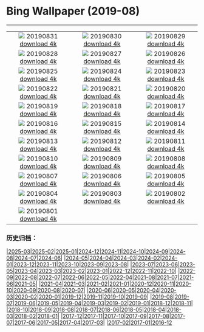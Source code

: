 # Bing Wallpaper (2019-08)
**************
| | | |
| :----: | :----: | :----: |
| ![](https://www.bing.com/th?id=OHR.Castelbouc_ZH-CN1475157551_1920x1080.jpg) 20190831 [download 4k](https://www.bing.com/th?id=OHR.Castelbouc_ZH-CN1475157551_UHD.jpg) | ![](https://www.bing.com/th?id=OHR.Slackers_ZH-CN1408656264_1920x1080.jpg) 20190830 [download 4k](https://www.bing.com/th?id=OHR.Slackers_ZH-CN1408656264_UHD.jpg) | ![](https://www.bing.com/th?id=OHR.AsburyParkNJ_ZH-CN1353073841_1920x1080.jpg) 20190829 [download 4k](https://www.bing.com/th?id=OHR.AsburyParkNJ_ZH-CN1353073841_UHD.jpg) |
| ![](https://www.bing.com/th?id=OHR.HardeeCoFair_ZH-CN8647295545_1920x1080.jpg) 20190828 [download 4k](https://www.bing.com/th?id=OHR.HardeeCoFair_ZH-CN8647295545_UHD.jpg) | ![](https://www.bing.com/th?id=OHR.CorsiniGardens_ZH-CN8547012221_1920x1080.jpg) 20190827 [download 4k](https://www.bing.com/th?id=OHR.CorsiniGardens_ZH-CN8547012221_UHD.jpg) | ![](https://www.bing.com/th?id=OHR.Krakatoa_ZH-CN8471800710_1920x1080.jpg) 20190826 [download 4k](https://www.bing.com/th?id=OHR.Krakatoa_ZH-CN8471800710_UHD.jpg) |
| ![](https://www.bing.com/th?id=OHR.ParrotsIndia_ZH-CN8386276023_1920x1080.jpg) 20190825 [download 4k](https://www.bing.com/th?id=OHR.ParrotsIndia_ZH-CN8386276023_UHD.jpg) | ![](https://www.bing.com/th?id=OHR.WinnatsPass_ZH-CN8251326840_1920x1080.jpg) 20190824 [download 4k](https://www.bing.com/th?id=OHR.WinnatsPass_ZH-CN8251326840_UHD.jpg) | ![](https://www.bing.com/th?id=OHR.AugustBears_ZH-CN8159736622_1920x1080.jpg) 20190823 [download 4k](https://www.bing.com/th?id=OHR.AugustBears_ZH-CN8159736622_UHD.jpg) |
| ![](https://www.bing.com/th?id=OHR.FarmlandLandscape_ZH-CN8021236701_1920x1080.jpg) 20190822 [download 4k](https://www.bing.com/th?id=OHR.FarmlandLandscape_ZH-CN8021236701_UHD.jpg) | ![](https://www.bing.com/th?id=OHR.DubaiFountain_ZH-CN7944507087_1920x1080.jpg) 20190821 [download 4k](https://www.bing.com/th?id=OHR.DubaiFountain_ZH-CN7944507087_UHD.jpg) | ![](https://www.bing.com/th?id=OHR.MaraRiverCrossing_ZH-CN6598585392_1920x1080.jpg) 20190820 [download 4k](https://www.bing.com/th?id=OHR.MaraRiverCrossing_ZH-CN6598585392_UHD.jpg) |
| ![](https://www.bing.com/th?id=OHR.FinlandCamping_ZH-CN6418764403_1920x1080.jpg) 20190819 [download 4k](https://www.bing.com/th?id=OHR.FinlandCamping_ZH-CN6418764403_UHD.jpg) | ![](https://www.bing.com/th?id=OHR.Feringasee_ZH-CN6335425001_1920x1080.jpg) 20190818 [download 4k](https://www.bing.com/th?id=OHR.Feringasee_ZH-CN6335425001_UHD.jpg) | ![](https://www.bing.com/th?id=OHR.MagdalenCave_ZH-CN6279630125_1920x1080.jpg) 20190817 [download 4k](https://www.bing.com/th?id=OHR.MagdalenCave_ZH-CN6279630125_UHD.jpg) |
| ![](https://www.bing.com/th?id=OHR.DrinkingNectar_ZH-CN6196689688_1920x1080.jpg) 20190816 [download 4k](https://www.bing.com/th?id=OHR.DrinkingNectar_ZH-CN6196689688_UHD.jpg) | ![](https://www.bing.com/th?id=OHR.GoldRushYukon_ZH-CN6132080652_1920x1080.jpg) 20190815 [download 4k](https://www.bing.com/th?id=OHR.GoldRushYukon_ZH-CN6132080652_UHD.jpg) | ![](https://www.bing.com/th?id=OHR.SmogenSweden_ZH-CN0457682922_1920x1080.jpg) 20190814 [download 4k](https://www.bing.com/th?id=OHR.SmogenSweden_ZH-CN0457682922_UHD.jpg) |
| ![](https://www.bing.com/th?id=OHR.HornedAnole_ZH-CN0388959247_1920x1080.jpg) 20190813 [download 4k](https://www.bing.com/th?id=OHR.HornedAnole_ZH-CN0388959247_UHD.jpg) | ![](https://www.bing.com/th?id=OHR.MartianSouthPole_ZH-CN0324422893_1920x1080.jpg) 20190812 [download 4k](https://www.bing.com/th?id=OHR.MartianSouthPole_ZH-CN0324422893_UHD.jpg) | ![](https://www.bing.com/th?id=OHR.AmboseliHerd_ZH-CN0249135007_1920x1080.jpg) 20190811 [download 4k](https://www.bing.com/th?id=OHR.AmboseliHerd_ZH-CN0249135007_UHD.jpg) |
| ![](https://www.bing.com/th?id=OHR.TRNPThunderstorm_ZH-CN0178957327_1920x1080.jpg) 20190810 [download 4k](https://www.bing.com/th?id=OHR.TRNPThunderstorm_ZH-CN0178957327_UHD.jpg) | ![](https://www.bing.com/th?id=OHR.TrianaBridge_ZH-CN0107319931_1920x1080.jpg) 20190809 [download 4k](https://www.bing.com/th?id=OHR.TrianaBridge_ZH-CN0107319931_UHD.jpg) | ![](https://www.bing.com/th?id=OHR.KluaneAspen_ZH-CN0028056280_1920x1080.jpg) 20190808 [download 4k](https://www.bing.com/th?id=OHR.KluaneAspen_ZH-CN0028056280_UHD.jpg) |
| ![](https://www.bing.com/th?id=OHR.LinyantiLeopard_ZH-CN9934758728_1920x1080.jpg) 20190807 [download 4k](https://www.bing.com/th?id=OHR.LinyantiLeopard_ZH-CN9934758728_UHD.jpg) | ![](https://www.bing.com/th?id=OHR.qixi_ZH-CN3534017617_1920x1080.jpg) 20190806 [download 4k](https://www.bing.com/th?id=OHR.qixi_ZH-CN3534017617_UHD.jpg) | ![](https://www.bing.com/th?id=OHR.WhiteStorksNest_ZH-CN9809680903_1920x1080.jpg) 20190805 [download 4k](https://www.bing.com/th?id=OHR.WhiteStorksNest_ZH-CN9809680903_UHD.jpg) |
| ![](https://www.bing.com/th?id=OHR.ApostleIslands_ZH-CN9543695883_1920x1080.jpg) 20190804 [download 4k](https://www.bing.com/th?id=OHR.ApostleIslands_ZH-CN9543695883_UHD.jpg) | ![](https://www.bing.com/th?id=OHR.SwiftFox_ZH-CN9413097062_1920x1080.jpg) 20190803 [download 4k](https://www.bing.com/th?id=OHR.SwiftFox_ZH-CN9413097062_UHD.jpg) | ![](https://www.bing.com/th?id=OHR.UhuRLP_ZH-CN5421658032_1920x1080.jpg) 20190802 [download 4k](https://www.bing.com/th?id=OHR.UhuRLP_ZH-CN5421658032_UHD.jpg) |
| ![](https://www.bing.com/th?id=OHR.CrummockWater_ZH-CN9317792500_1920x1080.jpg) 20190801 [download 4k](https://www.bing.com/th?id=OHR.CrummockWater_ZH-CN9317792500_UHD.jpg) |  |  |

### 历史归档：

|[2025-03](bing/2025-03/2025-03.md)|[2025-02](bing/2025-02/2025-02.md)|[2025-01](bing/2025-01/2025-01.md)|[2024-12](bing/2024-12/2024-12.md)|[2024-11](bing/2024-11/2024-11.md)|[2024-10](bing/2024-10/2024-10.md)|[2024-09](bing/2024-09/2024-09.md)|[2024-08](bing/2024-08/2024-08.md)|[2024-07](bing/2024-07/2024-07.md)|[2024-06](bing/2024-06/2024-06.md)|
|[2024-05](bing/2024-05/2024-05.md)|[2024-04](bing/2024-04/2024-04.md)|[2024-03](bing/2024-03/2024-03.md)|[2024-02](bing/2024-02/2024-02.md)|[2024-01](bing/2024-01/2024-01.md)|[2023-12](bing/2023-12/2023-12.md)|[2023-11](bing/2023-11/2023-11.md)|[2023-10](bing/2023-10/2023-10.md)|[2023-09](bing/2023-09/2023-09.md)|[2023-08](bing/2023-08/2023-08.md)|
|[2023-07](bing/2023-07/2023-07.md)|[2023-06](bing/2023-06/2023-06.md)|[2023-05](bing/2023-05/2023-05.md)|[2023-04](bing/2023-04/2023-04.md)|[2023-03](bing/2023-03/2023-03.md)|[2023-02](bing/2023-02/2023-02.md)|[2023-01](bing/2023-01/2023-01.md)|[2022-12](bing/2022-12/2022-12.md)|[2022-11](bing/2022-11/2022-11.md)|[2022-10](bing/2022-10/2022-10.md)|
|[2022-09](bing/2022-09/2022-09.md)|[2022-08](bing/2022-08/2022-08.md)|[2022-07](bing/2022-07/2022-07.md)|[2022-06](bing/2022-06/2022-06.md)|[2022-05](bing/2022-05/2022-05.md)|[2022-04](bing/2022-04/2022-04.md)|[2021-08](bing/2021-08/2021-08.md)|[2021-07](bing/2021-07/2021-07.md)|[2021-06](bing/2021-06/2021-06.md)|[2021-05](bing/2021-05/2021-05.md)|
|[2021-04](bing/2021-04/2021-04.md)|[2021-03](bing/2021-03/2021-03.md)|[2021-02](bing/2021-02/2021-02.md)|[2021-01](bing/2021-01/2021-01.md)|[2020-12](bing/2020-12/2020-12.md)|[2020-11](bing/2020-11/2020-11.md)|[2020-10](bing/2020-10/2020-10.md)|[2020-09](bing/2020-09/2020-09.md)|[2020-08](bing/2020-08/2020-08.md)|[2020-07](bing/2020-07/2020-07.md)|
|[2020-06](bing/2020-06/2020-06.md)|[2020-05](bing/2020-05/2020-05.md)|[2020-04](bing/2020-04/2020-04.md)|[2020-03](bing/2020-03/2020-03.md)|[2020-02](bing/2020-02/2020-02.md)|[2020-01](bing/2020-01/2020-01.md)|[2019-12](bing/2019-12/2019-12.md)|[2019-11](bing/2019-11/2019-11.md)|[2019-10](bing/2019-10/2019-10.md)|[2019-09](bing/2019-09/2019-09.md)|
|[2019-08](bing/2019-08/2019-08.md)|[2019-07](bing/2019-07/2019-07.md)|[2019-06](bing/2019-06/2019-06.md)|[2019-05](bing/2019-05/2019-05.md)|[2019-04](bing/2019-04/2019-04.md)|[2019-03](bing/2019-03/2019-03.md)|[2019-02](bing/2019-02/2019-02.md)|[2019-01](bing/2019-01/2019-01.md)|[2018-12](bing/2018-12/2018-12.md)|[2018-11](bing/2018-11/2018-11.md)|
|[2018-10](bing/2018-10/2018-10.md)|[2018-09](bing/2018-09/2018-09.md)|[2018-08](bing/2018-08/2018-08.md)|[2018-07](bing/2018-07/2018-07.md)|[2018-06](bing/2018-06/2018-06.md)|[2018-05](bing/2018-05/2018-05.md)|[2018-04](bing/2018-04/2018-04.md)|[2018-03](bing/2018-03/2018-03.md)|[2018-02](bing/2018-02/2018-02.md)|[2018-01](bing/2018-01/2018-01.md)|
|[2017-12](bing/2017-12/2017-12.md)|[2017-11](bing/2017-11/2017-11.md)|[2017-10](bing/2017-10/2017-10.md)|[2017-09](bing/2017-09/2017-09.md)|[2017-08](bing/2017-08/2017-08.md)|[2017-07](bing/2017-07/2017-07.md)|[2017-06](bing/2017-06/2017-06.md)|[2017-05](bing/2017-05/2017-05.md)|[2017-04](bing/2017-04/2017-04.md)|[2017-03](bing/2017-03/2017-03.md)|
|[2017-02](bing/2017-02/2017-02.md)|[2017-01](bing/2017-01/2017-01.md)|[2016-12](bing/2016-12/2016-12.md)